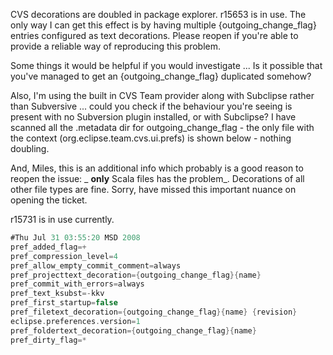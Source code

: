 CVS decorations are doubled in package explorer.
r15653 is in use.
The only way I can get this effect is by having multiple {outgoing_change_flag} entries configured as text decorations. Please reopen if you're able to provide a reliable way of reproducing this problem.

Some things it would be helpful if you would investigate ... Is it possible that you've managed to get an {outgoing_change_flag} duplicated somehow?

Also, I'm using the built in CVS Team provider along with Subclipse rather than Subversive ... could you check if the behaviour you're seeing is present with no Subversion plugin installed, or with Subclipse?
I have scanned all the .metadata dir for outgoing_change_flag - the only file with the context (org.eclipse.team.cvs.ui.prefs) is shown below - nothing doubling.

And, Miles, this is an additional info which probably is a good reason to reopen the issue: _ **only** Scala files has the problem_. Decorations of all other file types are fine. Sorry, have missed this important nuance on opening the ticket.

r15731 is in use currently.


```scala
#Thu Jul 31 03:55:20 MSD 2008
pref_added_flag=+
pref_compression_level=4
pref_allow_empty_commit_comment=always
pref_projecttext_decoration={outgoing_change_flag}{name}
pref_commit_with_errors=always
pref_text_ksubst=-kkv
pref_first_startup=false
pref_filetext_decoration={outgoing_change_flag}{name} {revision}
eclipse.preferences.version=1
pref_foldertext_decoration={outgoing_change_flag}{name} 
pref_dirty_flag=*
```
